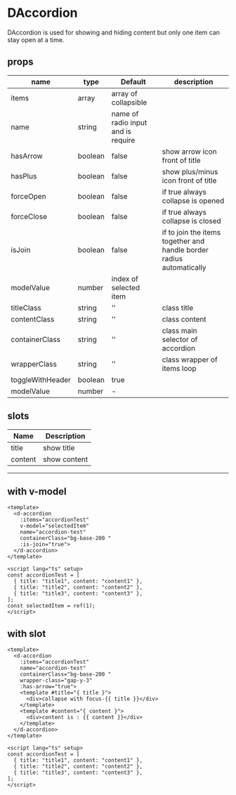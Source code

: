 # DAccordion

DAccordion is used for showing and hiding content but only one item can stay open at a time.

## props

| name             | type    | Default                            | description                                                          |
| ---------------- | ------- | ---------------------------------- | -------------------------------------------------------------------- |
| items            | array   | array of collapsible               |                                                                      |
| name             | string  | name of radio input and is require |
| hasArrow         | boolean | false                              | show arrow icon front of title                                       |
| hasPlus          | boolean | false                              | show plus/minus icon front of title                                  |
| forceOpen        | boolean | false                              | if true always collapse is opened                                    |
| forceClose       | boolean | false                              | if true always collapse is closed                                    |
| isJoin           | boolean | false                              | if to join the items together and handle border radius automatically |
| modelValue       | number  | index of selected item             |
| titleClass       | string  | ''                                 | class title                                                          |
| contentClass     | string  | ''                                 | class content                                                        |
| containerClass   | string  | ''                                 | class main selector of accordion                                     |
| wrapperClass     | string  | ''                                 | class wrapper of items loop                                          |
| toggleWithHeader | boolean | true                               |                                                                      |
| modelValue       | number  | -                                  |                                                                      |

## slots

| Name    | Description  |
| ------- | ------------ |
| title   | show title   |
| content | show content |

---

## with v-model

```vue
<template>
  <d-accordion
    :items="accordionTest"
    v-model="selectedItem"
    name="accordion-test"
    containerClass="bg-base-200 "
    :is-join="true">
  </d-accordion>
</template>

<script lang="ts" setup>
const accordionTest = [
  { title: "title1", content: "content1" },
  { title: "title2", content: "content2" },
  { title: "title3", content: "content3" },
];
const selectedItem = ref(1);
</script>
```

## with slot

```vue
<template>
  <d-accordion
    :items="accordionTest"
    name="accordion-test"
    containerClass="bg-base-200 "
    wrapper-class="gap-y-3"
    :has-arrow="true">
    <template #title="{ title }">
      <div>collapse with focus-{{ title }}</div>
    </template>
    <template #content="{ content }">
      <div>content is : {{ content }}</div>
    </template>
  </d-accordion>
</template>

<script lang="ts" setup>
const accordionTest = [
  { title: "title1", content: "content1" },
  { title: "title2", content: "content2" },
  { title: "title3", content: "content3" },
];
</script>
```

